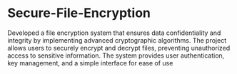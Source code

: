 # Secure-File-Encryption
Developed a file encryption system that ensures data confidentiality and integrity by implementing advanced cryptographic algorithms. The project allows users to securely encrypt and decrypt files, preventing unauthorized access to sensitive information. The system provides user authentication, key management, and a simple interface for ease of use
